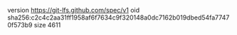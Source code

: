 version https://git-lfs.github.com/spec/v1
oid sha256:c2c4c2aa31ff1958af6f7634c9f320148a0dc7162b019dbed54fa77470f573b9
size 4611
